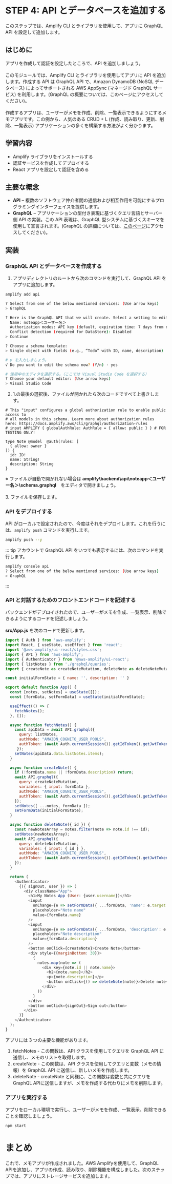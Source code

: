 # STEP 4: API とデータベースを追加する
このステップでは、Amplify CLI とライブラリを使用して、アプリに GraphQL API を設定して追加します。

## はじめに
アプリを作成して認証を設定したところで、API を追加しましょう。<br>
<br>
このモジュールでは、Amplify CLI とライブラリを使用してアプリに API を追加します。作成する API は GraphQL API で、Amazon DynamoDB (NoSQL データベース) によってサポートされる AWS AppSync (マネージド GraphQL サービス) を利用します。(GraphQL の概要については、このページにアクセスしてください)。<br>
<br>
作成するアプリは、ユーザーがメモを作成、削除、一覧表示できるようにするメモアプリです。この例から、人気のある CRUD + L (作成、読み取り、更新、削除、一覧表示) アプリケーションの多くを構築する方法がよく分かります。

## 学習内容
 * Amplify ライブラリをインストールする
 * 認証サービスを作成してデプロイする
 * React アプリを設定して認証を含める

## 主要な概念
* **API** – 複数のソフトウェア仲介者間の通信および相互作用を可能にするプログラミングインターフェイスを提供します。
* **GraphQL** – アプリケーションの型付き表現に基づくクエリ言語とサーバー側 API の実装。この API 表現は、GraphQL 型システムに基づくスキーマを使用して宣言されます。(GraphQL の詳細については、[このページ](https://graphql.org/learn/)にアクセスしてください)。

## 実装
### GraphQL API とデータベースを作成する
1. アプリディレクトリのルートから次のコマンドを実行して、GraphQL API をアプリに追加します。
```bash
amplify add api

? Select from one of the below mentioned services: (Use arrow keys)
> GraphQL

? Here is the GraphQL API that we will create. Select a setting to edit or continue
  Name: noteapp＜ユーザー名＞
  Authorization modes: API key (default, expiration time: 7 days from now)
  Conflict detection (required for DataStore): Disabled
> Continue

? Choose a schema template:
> Single object with fields (e.g., “Todo” with ID, name, description)

# y を入力しましょう。
√ Do you want to edit the schema now? (Y/n) · yes

# 使用中のエディタを選択する。（ここでは Visual Studio Code を選択する）
? Choose your default editor: (Use arrow keys)
> Visual Studio Code
```
2. 1.の最後の選択後、ファイルが開かれたら次のコードですべて上書きします。
```
# This "input" configures a global authorization rule to enable public access to
# all models in this schema. Learn more about authorization rules here: https://docs.amplify.aws/cli/graphql/authorization-rules
# input AMPLIFY { globalAuthRule: AuthRule = { allow: public } } # FOR TESTING ONLY!

type Note @model  @auth(rules: [
  { allow: owner }
]) {
  id: ID!
  name: String!
  description: String
}

```
※ ファイルが自動で開かれない場合は **amplify\backend\api\noteapp＜ユーザー名＞\schema.graphql**　をエディタで開きましょう。<br>
<br>
3. ファイルを保存します。

### API をデプロイする
API がローカルで設定されたので、今度はそれをデプロイします。これを行うには、`amplify push` コマンドを実行します。
```bash
amplify push --y
```

::: tip
アカウントで GraphQL API をいつでも表示するには、次のコマンドを実行します。
```bash
amplify console api
? Select from one of the below mentioned services: (Use arrow keys)
> GraphQL
```
:::
### API と対話するためのフロントエンドコードを記述する
バックエンドがデプロイされたので、ユーザーがメモを作成、一覧表示、削除できるようにするコードを記述しましょう。<br>
<br>
**src/App.js** を次のコードで更新します。
```javascript
import { Auth } from 'aws-amplify';
import React, { useState, useEffect } from 'react';
import '@aws-amplify/ui-react/styles.css';
import { API } from 'aws-amplify';
import { Authenticator } from '@aws-amplify/ui-react';
import { listNotes } from './graphql/queries';
import { createNote as createNoteMutation, deleteNote as deleteNoteMutation } from './graphql/mutations';

const initialFormState = { name: '', description: '' }

export default function App() {
  const [notes, setNotes] = useState([]);
  const [formData, setFormData] = useState(initialFormState);

  useEffect(() => {
    fetchNotes();
  }, []);

  async function fetchNotes() {
    const apiData = await API.graphql({ 
      query: listNotes,
      authMode: "AMAZON_COGNITO_USER_POOLS",
      authToken: (await Auth.currentSession()).getIdToken().getJwtToken()
     });
    setNotes(apiData.data.listNotes.items);
  }

  async function createNote() {
    if (!formData.name || !formData.description) return;
    await API.graphql({ 
      query: createNoteMutation,
      variables: { input: formData },
      authMode: "AMAZON_COGNITO_USER_POOLS",
      authToken: (await Auth.currentSession()).getIdToken().getJwtToken() 
    });
    setNotes([ ...notes, formData ]);
    setFormData(initialFormState);
  }

  async function deleteNote({ id }) {
    const newNotesArray = notes.filter(note => note.id !== id);
    setNotes(newNotesArray);
    await API.graphql({
      query: deleteNoteMutation,
      variables: { input: { id } },
      authMode: "AMAZON_COGNITO_USER_POOLS",
      authToken: (await Auth.currentSession()).getIdToken().getJwtToken() 
    });
  }

  return (
    <Authenticator>
      {({ signOut, user }) => (
        <div className="App">
          <h1>My Notes App (User: {user.username})</h1>
          <input
            onChange={e => setFormData({ ...formData, 'name': e.target.value})}
            placeholder="Note name"
            value={formData.name}
          />
          <input
            onChange={e => setFormData({ ...formData, 'description': e.target.value})}
            placeholder="Note description"
            value={formData.description}
          />
          <button onClick={createNote}>Create Note</button>
          <div style={{marginBottom: 30}}>
            {
              notes.map(note => (
                <div key={note.id || note.name}>
                  <h2>{note.name}</h2>
                  <p>{note.description}</p>
                  <button onClick={() => deleteNote(note)}>Delete note</button>
                </div>
              ))
            }
          </div>
          <button onClick={signOut}>Sign out</button>
        </div>
      )}
    </Authenticator>
  );
}
```
アプリには 3 つの主要な機能があります。

1. fetchNotes - この関数は、API クラスを使用してクエリを GraphQL API に送信し、メモのリストを取得します。
2. createNote - この関数は、API クラスを使用してクエリと変数（メモの情報）を GraphQL API に送信し、新しいメモを作成します。
3. deleteNote - createNote と同様に、この関数は変数と共にクエリを GraphQL APIに送信しますが、メモを作成する代わりにメモを削除します。


### アプリを実行する
アプリをローカル環境で実行し、ユーザーがメモを作成、一覧表示、削除できることを確認しましょう。
```bash
npm start
```

# まとめ
これで、メモアプリが作成されました。AWS Amplifyを使用して、GraphQL APIを追加し、アプリの作成、読み取り、削除機能を構成しました。次のステップでは、アプリにストレージサービスを追加します。
